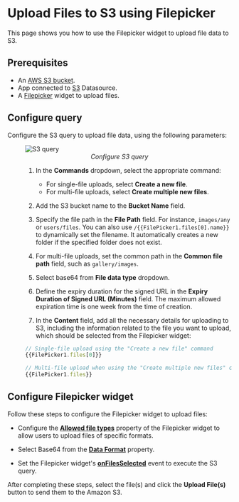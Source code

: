 # Upload Files to S3 using Filepicker

This page shows you how to use the Filepicker widget to upload file data to S3.


  <VideoEmbed host="youtube" videoId="pmEmQcd9_KA" /> 

## Prerequisites

* An [AWS S3 bucket](https://docs.aws.amazon.com/AmazonS3/latest/userguide/creating-bucket.html).
* App connected to [S3](/connect-data/reference/querying-amazon-s3) Datasource.
* A [Filepicker](/reference/widgets/filepicker) widget to upload files.

## Configure query

Configure the S3 query to upload file data, using the following parameters:

 <figure>
  <img src="/img/s3-filepicler.png" style= {{width:"700px", height:"auto"}} alt="S3 query"/>
  <figcaption align = "center"><i>Configure S3 query</i></figcaption>
</figure>


<dd>

1. In the **Commands** dropdown, select the appropriate command:
    * For single-file uploads, select **Create a new file**.
    * For multi-file uploads, select **Create multiple new files**.

2. Add the S3 bucket name to the **Bucket Name** field.

3. Specify the file path in the **File Path** field. For instance, `images/any` or `users/files`. You can also use `/{{FilePicker1.files[0].name}}` to dynamically set the filename. It automatically creates a new folder if the specified folder does not exist.

 4. For multi-file uploads, set the common path in the **Common file path** field, such as `gallery/images`.

5. Select base64 from **File data type** dropdown.

6. Define the expiry duration for the signed URL in the **Expiry Duration of Signed URL (Minutes)** field. The maximum allowed expiration time is one week from the time of creation.

7. In the **Content** field, add all the necessary details for uploading to S3, including the information related to the file you want to upload, which should be selected from the Filepicker widget:

<dd>

```js
// Single-file upload using the "Create a new file" command
{{FilePicker1.files[0]}}

// Multi-file upload when using the "Create multiple new files" command
{{FilePicker1.files}}

```

</dd>

</dd>

## Configure Filepicker widget

Follow these steps to configure the Filepicker widget to upload files:

* Configure the [**Allowed file types**](/reference/widgets/filepicker#allowed-file-typesarraystring) property of the Filepicker widget to allow users to upload files of specific formats.

* Select Base64 from the [**Data Format**](/reference/widgets/filepicker#data-format-string) property.

* Set the Filepicker widget's [**onFilesSelected**](/reference/widgets/filepicker#onfilesselected) event to execute the S3 query.

After completing these steps, select the file(s) and click the **Upload File(s)** button to send them to the Amazon S3.






